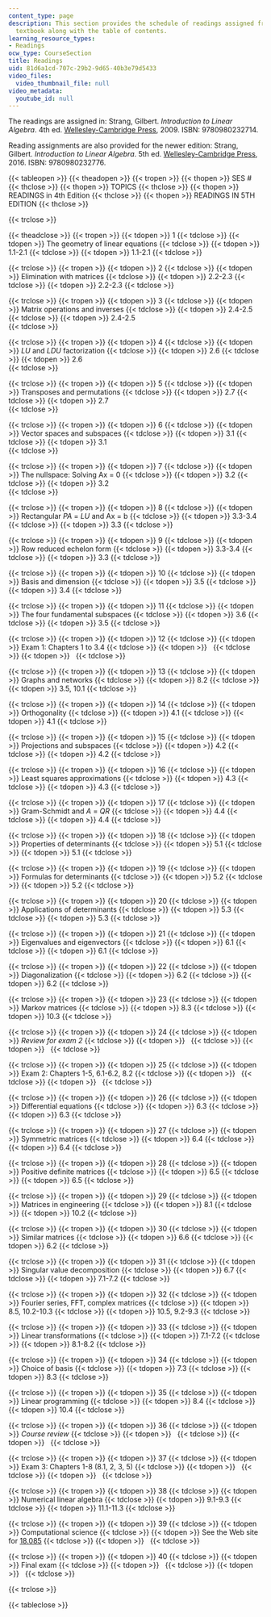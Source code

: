 ```yaml
---
content_type: page
description: This section provides the schedule of readings assigned from the course
  textbook along with the table of contents.
learning_resource_types:
- Readings
ocw_type: CourseSection
title: Readings
uid: 81d6a1cd-707c-29b2-9d65-40b3e79d5433
video_files:
  video_thumbnail_file: null
video_metadata:
  youtube_id: null
---
```


The readings are assigned in: Strang, Gilbert. _Introduction to Linear Algebra_. 4th ed. [Wellesley-Cambridge Press](http://www.wellesleycambridge.com/), 2009. ISBN: 9780980232714.

Reading assignments are also provided for the newer edition: Strang, Gilbert. _Introduction to Linear Algebra_. 5th ed. [Wellesley-Cambridge Press](http://www.wellesleycambridge.com/), 2016. ISBN: 9780980232776.

{{< tableopen >}}
{{< theadopen >}}
{{< tropen >}}
{{< thopen >}}
SES #
{{< thclose >}}
{{< thopen >}}
TOPICS
{{< thclose >}}
{{< thopen >}}
READINGS in 4th Edition
{{< thclose >}}
{{< thopen >}}
READINGS IN 5TH EDITION
{{< thclose >}}

{{< trclose >}}

{{< theadclose >}}
{{< tropen >}}
{{< tdopen >}}
1
{{< tdclose >}}
{{< tdopen >}}
The geometry of linear equations
{{< tdclose >}}
{{< tdopen >}}
1.1-2.1
{{< tdclose >}}
{{< tdopen >}}
﻿1.1-2.1
{{< tdclose >}}

{{< trclose >}}
{{< tropen >}}
{{< tdopen >}}
2
{{< tdclose >}}
{{< tdopen >}}
Elimination with matrices
{{< tdclose >}}
{{< tdopen >}}
2.2-2.3
{{< tdclose >}}
{{< tdopen >}}
2.2-2.3
{{< tdclose >}}

{{< trclose >}}
{{< tropen >}}
{{< tdopen >}}
3
{{< tdclose >}}
{{< tdopen >}}
Matrix operations and inverses
{{< tdclose >}}
{{< tdopen >}}
2.4-2.5
{{< tdclose >}}
{{< tdopen >}}
﻿2.4-2.5  
{{< tdclose >}}

{{< trclose >}}
{{< tropen >}}
{{< tdopen >}}
4
{{< tdclose >}}
{{< tdopen >}}
_LU_ and _LDU_ factorization
{{< tdclose >}}
{{< tdopen >}}
2.6
{{< tdclose >}}
{{< tdopen >}}
﻿2.6  
{{< tdclose >}}

{{< trclose >}}
{{< tropen >}}
{{< tdopen >}}
5
{{< tdclose >}}
{{< tdopen >}}
Transposes and permutations
{{< tdclose >}}
{{< tdopen >}}
2.7
{{< tdclose >}}
{{< tdopen >}}
﻿2.7  
{{< tdclose >}}

{{< trclose >}}
{{< tropen >}}
{{< tdopen >}}
6
{{< tdclose >}}
{{< tdopen >}}
Vector spaces and subspaces
{{< tdclose >}}
{{< tdopen >}}
3.1
{{< tdclose >}}
{{< tdopen >}}
﻿3.1  
{{< tdclose >}}

{{< trclose >}}
{{< tropen >}}
{{< tdopen >}}
7
{{< tdclose >}}
{{< tdopen >}}
The nullspace: Solving Ax = 0
{{< tdclose >}}
{{< tdopen >}}
3.2
{{< tdclose >}}
{{< tdopen >}}
﻿3.2  
{{< tdclose >}}

{{< trclose >}}
{{< tropen >}}
{{< tdopen >}}
8
{{< tdclose >}}
{{< tdopen >}}
Rectangular _PA_ \= _LU_ and Ax = b
{{< tdclose >}}
{{< tdopen >}}
3.3-3.4
{{< tdclose >}}
{{< tdopen >}}
3.3
{{< tdclose >}}

{{< trclose >}}
{{< tropen >}}
{{< tdopen >}}
9
{{< tdclose >}}
{{< tdopen >}}
Row reduced echelon form
{{< tdclose >}}
{{< tdopen >}}
3.3-3.4
{{< tdclose >}}
{{< tdopen >}}
3.3
{{< tdclose >}}

{{< trclose >}}
{{< tropen >}}
{{< tdopen >}}
10
{{< tdclose >}}
{{< tdopen >}}
Basis and dimension
{{< tdclose >}}
{{< tdopen >}}
3.5
{{< tdclose >}}
{{< tdopen >}}
3.4
{{< tdclose >}}

{{< trclose >}}
{{< tropen >}}
{{< tdopen >}}
11
{{< tdclose >}}
{{< tdopen >}}
The four fundamental subspaces
{{< tdclose >}}
{{< tdopen >}}
3.6
{{< tdclose >}}
{{< tdopen >}}
3.5
{{< tdclose >}}

{{< trclose >}}
{{< tropen >}}
{{< tdopen >}}
12
{{< tdclose >}}
{{< tdopen >}}
Exam 1: Chapters 1 to 3.4
{{< tdclose >}}
{{< tdopen >}}
 
{{< tdclose >}}
{{< tdopen >}}
 
{{< tdclose >}}

{{< trclose >}}
{{< tropen >}}
{{< tdopen >}}
13
{{< tdclose >}}
{{< tdopen >}}
Graphs and networks
{{< tdclose >}}
{{< tdopen >}}
8.2
{{< tdclose >}}
{{< tdopen >}}
3.5, 10.1
{{< tdclose >}}

{{< trclose >}}
{{< tropen >}}
{{< tdopen >}}
14
{{< tdclose >}}
{{< tdopen >}}
Orthogonality
{{< tdclose >}}
{{< tdopen >}}
4.1
{{< tdclose >}}
{{< tdopen >}}
4.1
{{< tdclose >}}

{{< trclose >}}
{{< tropen >}}
{{< tdopen >}}
15
{{< tdclose >}}
{{< tdopen >}}
Projections and subspaces
{{< tdclose >}}
{{< tdopen >}}
4.2
{{< tdclose >}}
{{< tdopen >}}
4.2
{{< tdclose >}}

{{< trclose >}}
{{< tropen >}}
{{< tdopen >}}
16
{{< tdclose >}}
{{< tdopen >}}
Least squares approximations
{{< tdclose >}}
{{< tdopen >}}
4.3
{{< tdclose >}}
{{< tdopen >}}
4.3
{{< tdclose >}}

{{< trclose >}}
{{< tropen >}}
{{< tdopen >}}
17
{{< tdclose >}}
{{< tdopen >}}
Gram-Schmidt and _A_ = _QR_
{{< tdclose >}}
{{< tdopen >}}
4.4
{{< tdclose >}}
{{< tdopen >}}
4.4
{{< tdclose >}}

{{< trclose >}}
{{< tropen >}}
{{< tdopen >}}
18
{{< tdclose >}}
{{< tdopen >}}
Properties of determinants
{{< tdclose >}}
{{< tdopen >}}
5.1
{{< tdclose >}}
{{< tdopen >}}
5.1
{{< tdclose >}}

{{< trclose >}}
{{< tropen >}}
{{< tdopen >}}
19
{{< tdclose >}}
{{< tdopen >}}
Formulas for determinants
{{< tdclose >}}
{{< tdopen >}}
5.2
{{< tdclose >}}
{{< tdopen >}}
5.2
{{< tdclose >}}

{{< trclose >}}
{{< tropen >}}
{{< tdopen >}}
20
{{< tdclose >}}
{{< tdopen >}}
Applications of determinants
{{< tdclose >}}
{{< tdopen >}}
5.3
{{< tdclose >}}
{{< tdopen >}}
5.3
{{< tdclose >}}

{{< trclose >}}
{{< tropen >}}
{{< tdopen >}}
21
{{< tdclose >}}
{{< tdopen >}}
Eigenvalues and eigenvectors
{{< tdclose >}}
{{< tdopen >}}
6.1
{{< tdclose >}}
{{< tdopen >}}
6.1
{{< tdclose >}}

{{< trclose >}}
{{< tropen >}}
{{< tdopen >}}
22
{{< tdclose >}}
{{< tdopen >}}
Diagonalization
{{< tdclose >}}
{{< tdopen >}}
6.2
{{< tdclose >}}
{{< tdopen >}}
6.2
{{< tdclose >}}

{{< trclose >}}
{{< tropen >}}
{{< tdopen >}}
23
{{< tdclose >}}
{{< tdopen >}}
Markov matrices
{{< tdclose >}}
{{< tdopen >}}
8.3
{{< tdclose >}}
{{< tdopen >}}
10.3
{{< tdclose >}}

{{< trclose >}}
{{< tropen >}}
{{< tdopen >}}
24
{{< tdclose >}}
{{< tdopen >}}
_Review for exam 2_
{{< tdclose >}}
{{< tdopen >}}
 
{{< tdclose >}}
{{< tdopen >}}
 
{{< tdclose >}}

{{< trclose >}}
{{< tropen >}}
{{< tdopen >}}
25
{{< tdclose >}}
{{< tdopen >}}
Exam 2: Chapters 1-5, 6.1-6.2, 8.2
{{< tdclose >}}
{{< tdopen >}}
 
{{< tdclose >}}
{{< tdopen >}}
 
{{< tdclose >}}

{{< trclose >}}
{{< tropen >}}
{{< tdopen >}}
26
{{< tdclose >}}
{{< tdopen >}}
Differential equations
{{< tdclose >}}
{{< tdopen >}}
6.3
{{< tdclose >}}
{{< tdopen >}}
6.3
{{< tdclose >}}

{{< trclose >}}
{{< tropen >}}
{{< tdopen >}}
27
{{< tdclose >}}
{{< tdopen >}}
Symmetric matrices
{{< tdclose >}}
{{< tdopen >}}
6.4
{{< tdclose >}}
{{< tdopen >}}
6.4
{{< tdclose >}}

{{< trclose >}}
{{< tropen >}}
{{< tdopen >}}
28
{{< tdclose >}}
{{< tdopen >}}
Positive definite matrices
{{< tdclose >}}
{{< tdopen >}}
6.5
{{< tdclose >}}
{{< tdopen >}}
6.5
{{< tdclose >}}

{{< trclose >}}
{{< tropen >}}
{{< tdopen >}}
29
{{< tdclose >}}
{{< tdopen >}}
Matrices in engineering
{{< tdclose >}}
{{< tdopen >}}
8.1
{{< tdclose >}}
{{< tdopen >}}
10.2
{{< tdclose >}}

{{< trclose >}}
{{< tropen >}}
{{< tdopen >}}
30
{{< tdclose >}}
{{< tdopen >}}
Similar matrices
{{< tdclose >}}
{{< tdopen >}}
6.6
{{< tdclose >}}
{{< tdopen >}}
6.2
{{< tdclose >}}

{{< trclose >}}
{{< tropen >}}
{{< tdopen >}}
31
{{< tdclose >}}
{{< tdopen >}}
Singular value decomposition
{{< tdclose >}}
{{< tdopen >}}
6.7
{{< tdclose >}}
{{< tdopen >}}
7.1-7.2
{{< tdclose >}}

{{< trclose >}}
{{< tropen >}}
{{< tdopen >}}
32
{{< tdclose >}}
{{< tdopen >}}
Fourier series, FFT, complex matrices
{{< tdclose >}}
{{< tdopen >}}
8.5, 10.2-10.3
{{< tdclose >}}
{{< tdopen >}}
10.5, 9.2-9.3
{{< tdclose >}}

{{< trclose >}}
{{< tropen >}}
{{< tdopen >}}
33
{{< tdclose >}}
{{< tdopen >}}
Linear transformations
{{< tdclose >}}
{{< tdopen >}}
7.1-7.2
{{< tdclose >}}
{{< tdopen >}}
8.1-8.2
{{< tdclose >}}

{{< trclose >}}
{{< tropen >}}
{{< tdopen >}}
34
{{< tdclose >}}
{{< tdopen >}}
Choice of basis
{{< tdclose >}}
{{< tdopen >}}
7.3
{{< tdclose >}}
{{< tdopen >}}
8.3
{{< tdclose >}}

{{< trclose >}}
{{< tropen >}}
{{< tdopen >}}
35
{{< tdclose >}}
{{< tdopen >}}
Linear programming
{{< tdclose >}}
{{< tdopen >}}
8.4
{{< tdclose >}}
{{< tdopen >}}
10.4
{{< tdclose >}}

{{< trclose >}}
{{< tropen >}}
{{< tdopen >}}
36
{{< tdclose >}}
{{< tdopen >}}
_Course review_
{{< tdclose >}}
{{< tdopen >}}
 
{{< tdclose >}}
{{< tdopen >}}
 
{{< tdclose >}}

{{< trclose >}}
{{< tropen >}}
{{< tdopen >}}
37
{{< tdclose >}}
{{< tdopen >}}
Exam 3: Chapters 1-8 (8.1, 2, 3, 5)
{{< tdclose >}}
{{< tdopen >}}
 
{{< tdclose >}}
{{< tdopen >}}
 
{{< tdclose >}}

{{< trclose >}}
{{< tropen >}}
{{< tdopen >}}
38
{{< tdclose >}}
{{< tdopen >}}
Numerical linear algebra
{{< tdclose >}}
{{< tdopen >}}
9.1-9.3
{{< tdclose >}}
{{< tdopen >}}
11.1-11.3
{{< tdclose >}}

{{< trclose >}}
{{< tropen >}}
{{< tdopen >}}
39
{{< tdclose >}}
{{< tdopen >}}
Computational science
{{< tdclose >}}
{{< tdopen >}}
See the Web site for [18.085](/courses/18-085-computational-science-and-engineering-i-fall-2008)
{{< tdclose >}}
{{< tdopen >}}
 
{{< tdclose >}}

{{< trclose >}}
{{< tropen >}}
{{< tdopen >}}
40
{{< tdclose >}}
{{< tdopen >}}
Final exam
{{< tdclose >}}
{{< tdopen >}}
 
{{< tdclose >}}
{{< tdopen >}}
 
{{< tdclose >}}

{{< trclose >}}

{{< tableclose >}}